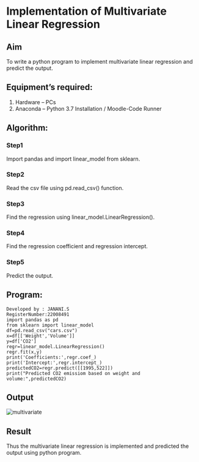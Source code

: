 # Implementation of Multivariate Linear Regression
## Aim
To write a python program to implement multivariate linear regression and predict the output.
## Equipment’s required:
1.	Hardware – PCs
2.	Anaconda – Python 3.7 Installation / Moodle-Code Runner
## Algorithm:
### Step1
Import pandas and import linear_model from sklearn.
### Step2
Read the csv file using pd.read_csv() function.
### Step3
Find the regression using linear_model.LinearRegression().
### Step4
Find the regression coefficient and  regression intercept.
### Step5
Predict the output.
## Program:
```
Developed by : JANANI.S
RegisterNumber:22008491
import pandas as pd
from sklearn import linear_model
df=pd.read_csv("cars.csv")
x=df[['Weight','Volume']]
y=df['CO2']
regr=linear_model.LinearRegression()
regr.fit(x,y)
print('Coefficients:',regr.coef_)
print('Intercept:',regr.intercept_)
predictedCO2=regr.predict([[1995,522]])
print("Predicted CO2 emissiom based on weight and volume:",predictedCO2)
```
## Output
![multivariate](https://user-images.githubusercontent.com/119477549/214572585-1cce3b91-7569-4c20-9b5f-461bd806ea71.png)
## Result
Thus the multivariate linear regression is implemented and predicted the output using python program.
